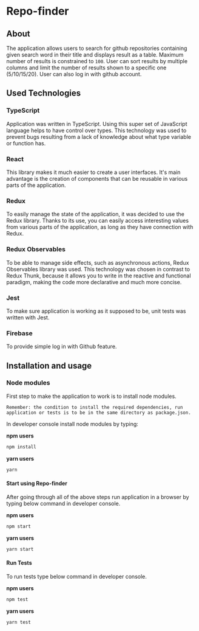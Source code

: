 # Repo-finder

## About

The application allows users to search for github repositories containing given search word in their title and displays result as a table. Maximum number of results is constrained to `100`.
User can sort results by multiple columns and limit the number of results shown to a specific one (5/10/15/20).
User can also log in with github account.

## Used Technologies

### TypeScript

Application was written in TypeScript. Using this super set of JavaScript language helps to have control over types. This technology was used to prevent bugs resulting from a lack of knowledge about what type variable or function has.

### React

This library makes it much easier to create a user interfaces. It's main advantage is the creation of components that can be reusable in various parts of the application.

### Redux

To easily manage the state of the application, it was decided to use the Redux library. Thanks to its use, you can easily access interesting values ​​from various parts of the application, as long as they have connection with Redux.

### Redux Observables

To be able to manage side effects, such as asynchronous actions, Redux Observables library was used. This technology was chosen in contrast to Redux Thunk, because it allows you to write in the reactive and functional paradigm, making the code more declarative and much more concise.

### Jest

To make sure application is working as it supposed to be, unit tests was written with Jest.

### Firebase

To provide simple log in with Github feature.

## Installation and usage

### Node modules

First step to make the application to work is to install node modules.

`Remember: the condition to install the required dependencies, run application or tests is to be in the same directory as package.json.`

In developer console install node modules by typing:

**npm users**

```javascript
npm install
```

**yarn users**

```javascript
yarn
```

#### Start using Repo-finder

After going through all of the above steps run application in a browser by typing below command in developer console.

**npm users**

```javascript
npm start
```

**yarn users**

```javascript
yarn start
```


#### Run Tests

To run tests type below command in developer console.

**npm users**

```javascript
npm test
```

**yarn users**

```javascript
yarn test
```
